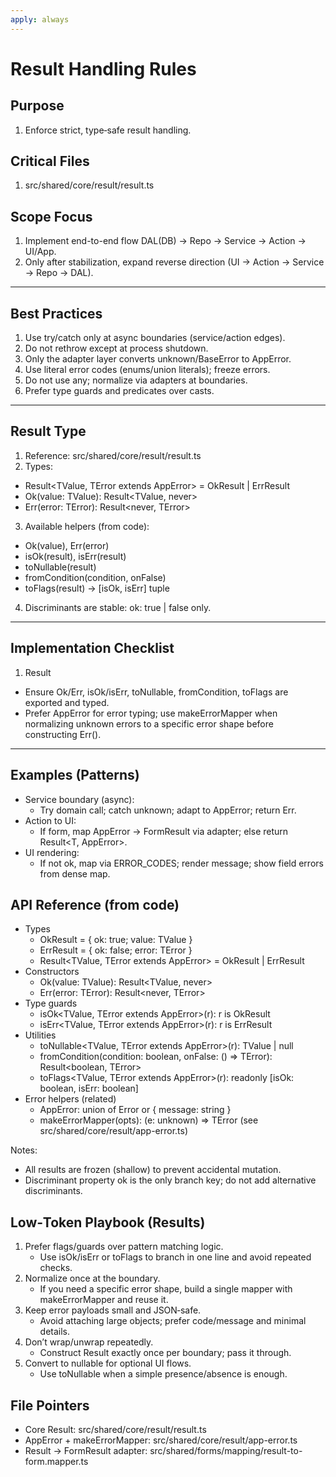 ```yaml
---
apply: always
---
```


# Result Handling Rules

## Purpose

1. Enforce strict, type‑safe result handling.

## Critical Files

1. src/shared/core/result/result.ts

## Scope Focus

1. Implement end-to-end flow DAL(DB) → Repo → Service → Action → UI/App.
2. Only after stabilization, expand reverse direction (UI → Action → Service → Repo → DAL).

---

## Best Practices

1. Use try/catch only at async boundaries (service/action edges).
2. Do not rethrow except at process shutdown.
3. Only the adapter layer converts unknown/BaseError to AppError.
4. Use literal error codes (enums/union literals); freeze errors.
5. Do not use any; normalize via adapters at boundaries.
6. Prefer type guards and predicates over casts.

---

## Result Type

1. Reference: src/shared/core/result/result.ts
2. Types:

- Result<TValue, TError extends AppError> = OkResult<TValue> | ErrResult<TError>
- Ok<TValue>(value: TValue): Result<TValue, never>
- Err<TError extends AppError>(error: TError): Result<never, TError>

3. Available helpers (from code):

- Ok(value), Err(error)
- isOk(result), isErr(result)
- toNullable(result)
- fromCondition(condition, onFalse)
- toFlags(result) → [isOk, isErr] tuple

4. Discriminants are stable: ok: true | false only.

---

## Implementation Checklist

1. Result

- Ensure Ok/Err, isOk/isErr, toNullable, fromCondition, toFlags are exported and typed.
- Prefer AppError for error typing; use makeErrorMapper when normalizing unknown errors to a specific error shape before constructing Err().

---

## Examples (Patterns)

- Service boundary (async):
  - Try domain call; catch unknown; adapt to AppError; return Err<AppError>.
- Action to UI:
  - If form, map AppError → FormResult via adapter; else return Result<T, AppError>.
- UI rendering:
  - If not ok, map via ERROR_CODES; render message; show field errors from dense map.

## API Reference (from code)

- Types
  - OkResult<TValue> = { ok: true; value: TValue }
  - ErrResult<TError extends AppError> = { ok: false; error: TError }
  - Result<TValue, TError extends AppError> = OkResult<TValue> | ErrResult<TError>
- Constructors
  - Ok<TValue>(value: TValue): Result<TValue, never>
  - Err<TError extends AppError>(error: TError): Result<never, TError>
- Type guards
  - isOk<TValue, TError extends AppError>(r): r is OkResult<TValue>
  - isErr<TValue, TError extends AppError>(r): r is ErrResult<TError>
- Utilities
  - toNullable<TValue, TError extends AppError>(r): TValue | null
  - fromCondition<TError extends AppError>(condition: boolean, onFalse: () => TError): Result<boolean, TError>
  - toFlags<TValue, TError extends AppError>(r): readonly [isOk: boolean, isErr: boolean]
- Error helpers (related)
  - AppError: union of Error or { message: string }
  - makeErrorMapper<TError extends AppError>(opts): (e: unknown) => TError (see src/shared/core/result/app-error.ts)

Notes:

- All results are frozen (shallow) to prevent accidental mutation.
- Discriminant property ok is the only branch key; do not add alternative discriminants.

## Low‑Token Playbook (Results)

1. Prefer flags/guards over pattern matching logic.
   - Use isOk/isErr or toFlags to branch in one line and avoid repeated checks.
2. Normalize once at the boundary.
   - If you need a specific error shape, build a single mapper with makeErrorMapper and reuse it.
3. Keep error payloads small and JSON‑safe.
   - Avoid attaching large objects; prefer code/message and minimal details.
4. Don’t wrap/unwrap repeatedly.
   - Construct Result exactly once per boundary; pass it through.
5. Convert to nullable for optional UI flows.
   - Use toNullable when a simple presence/absence is enough.

## File Pointers

- Core Result: src/shared/core/result/result.ts
- AppError + makeErrorMapper: src/shared/core/result/app-error.ts
- Result → FormResult adapter: src/shared/forms/mapping/result-to-form.mapper.ts
